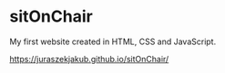 # sitOnChair

My first website created in HTML, CSS and JavaScript.

https://juraszekjakub.github.io/sitOnChair/
